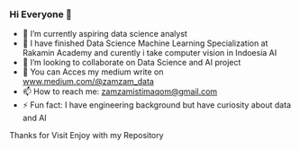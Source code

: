 ### Hi Everyone 👋

- 🔭 I’m currently aspiring data science analyst
- 🌱 I have finished Data Science Machine Learning Specialization at Rakamin Academy and curently i take computer vision in Indoesia AI
- 👯 I’m looking to collaborate on Data Science and AI project
- 💬 You can Acces my medium write on www.medium.com/@zamzam_data
- 📫 How to reach me: zamzamistimaqom@gmail.com
- ⚡ Fun fact: I have engineering background but have curiosity about data and AI

Thanks for Visit
Enjoy with my Repository
<!--
**engineercode09/engineercode09** is a ✨ _special_ ✨ repository because its `README.md` (this file) appears on your GitHub profile.


